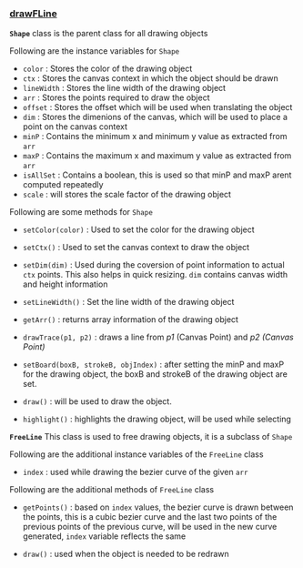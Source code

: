 <!--GTG-->
### <a href="./drawFLine.js" title="link to drawFLine.js">drawFLine</a>

**`Shape`** class is the parent class for all drawing objects

Following are the instance variables for `Shape`

* `color` : Stores the color of the drawing object
* `ctx` : Stores the canvas context in which the object should be drawn
* `lineWidth` : Stores the line width of the drawing object
* `arr` : Stores the points required to draw the object
* `offset` : Stores the offset which will be used when translating the object
* `dim` : Stores the dimenions of the canvas, which will be used to place a point on the canvas context
* `minP` : Contains the minimum x and minimum y value as extracted from `arr`
* `maxP` : Contains the maximum x and maximum y value as extracted from `arr`
* `isAllSet` : Contains a boolean, this is used so that minP and maxP arent computed repeatedly
* `scale` : will stores the scale factor of the drawing object

Following are some methods for `Shape`
* `setColor(color)` : Used to set the color for the drawing object

* `setCtx()` : Used to set the canvas context to draw the object

* `setDim(dim)` : Used during the coversion of point information to actual `ctx` points. This also helps in quick resizing. `dim` contains canvas width and height information

* `setLineWidth()` : Set the line width of the drawing object

* `getArr()` : returns array information of the drawing object

* `drawTrace(p1, p2)` : draws a line from *p1* (Canvas Point) and *p2 (Canvas Point)*

* `setBoard(boxB, strokeB, objIndex)` : after setting the minP and maxP for the drawing object, the boxB and strokeB of the drawing object are set.

* `draw()` : will be used to draw the object.

* `highlight()` : highlights the drawing object, will be used while selecting

**`FreeLine`** This class is used to free drawing objects, it is a subclass of `Shape`

Following are the additional instance variables of the `FreeLine` class

* `index` : used while drawing the bezier curve of the given `arr`

Following are the additional methods of `FreeLine` class

* `getPoints()` : based on `index` values, the bezier curve is drawn between the points, this is a cubic bezier curve and the last two points of the previous points of the previous curve, will be used in the new curve generated, `index` variable reflects the same

* `draw()` : used when the object is needed to be redrawn 
<!--TYJC-->
